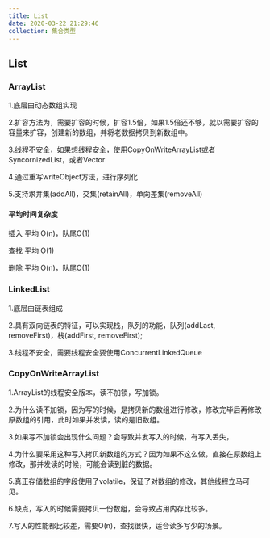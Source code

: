 ```yaml
---
title: List
date: 2020-03-22 21:29:46
collection: 集合类型
---
```


## List

### ArrayList

1.底层由动态数组实现

2.扩容方法为，需要扩容的时候，扩容1.5倍，如果1.5倍还不够，就以需要扩容的容量来扩容，创建新的数组，并将老数据拷贝到新数组中。

3.线程不安全，如果想线程安全，使用CopyOnWriteArrayList或者SyncornizedList，或者Vector

4.通过重写writeObject方法，进行序列化

5.支持求并集(addAll)，交集(retainAll)，单向差集(removeAll)

#### 平均时间复杂度

插入 平均 O(n)，队尾O(1)

查找 平均 O(1)

删除 平均 O(n)，队尾O(1)

### LinkedList

1.底层由链表组成

2.具有双向链表的特征，可以实现栈，队列的功能，队列(addLast, removeFirst)，栈(addFirst, removeFirst);

3.线程不安全，需要线程安全要使用ConcurrentLinkedQueue

### CopyOnWriteArrayList

1.ArrayList的线程安全版本，读不加锁，写加锁。

2.为什么读不加锁，因为写的时候，是拷贝新的数组进行修改，修改完毕后再修改原数组的引用，此时如果并发读，读的是旧数组。

3.如果写不加锁会出现什么问题？会导致并发写入的时候，有写入丢失，

4.为什么要采用这种写入拷贝新数组的方式？因为如果不这么做，直接在原数组上修改，那并发读的时候，可能会读到脏的数据。

5.真正存储数组的字段使用了volatile，保证了对数组的修改，其他线程立马可见。

6.缺点，写入的时候需要拷贝一份数组，会导致占用内存比较多。

7.写入的性能都比较差，需要O(n)，查找很快，适合读多写少的场景。
